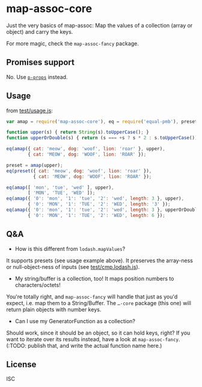 ﻿
<!--#echo json="package.json" key="name" underline="=" -->
map-assoc-core
==============
<!--/#echo -->

<!--#echo json="package.json" key="description" -->
Just the very basics of map-assoc: Map the values of a collection (array or
object) and carry the keys.
<!--/#echo -->

For more magic, check the `map-assoc-fancy` package.



Promises support
----------------

No. Use [`p-props`][p-props] instead.

  [p-props]: https://github.com/sindresorhus/p-props



Usage
-----
from [test/usage.js](test/usage.js):

<!--#include file="test/usage.js" start="  //#u" stop="  //#r"
  outdent="  " code="javascript" -->
<!--#verbatim lncnt="20" -->
```javascript
var amap = require('map-assoc-core'), eq = require('equal-pmb'), preset;

function upper(s) { return String(s).toUpperCase(); }
function upperOrDouble(s) { return (s === +s ? s * 2 : s.toUpperCase()); }

eq(amap({ cat: 'meow', dog: 'woof', lion: 'roar' }, upper),
        { cat: 'MEOW', dog: 'WOOF', lion: 'ROAR' });

preset = amap(upper);
eq(preset({ cat: 'meow', dog: 'woof', lion: 'roar' }),
          { cat: 'MEOW', dog: 'WOOF', lion: 'ROAR' });

eq(amap([ 'mon', 'tue', 'wed' ], upper),
        [ 'MON', 'TUE', 'WED' ]);
eq(amap({ '0': 'mon', '1': 'tue', '2': 'wed', length: 3 }, upper),
        { '0': 'MON', '1': 'TUE', '2': 'WED', length: '3' });
eq(amap({ '0': 'mon', '1': 'tue', '2': 'wed', length: 3 }, upperOrDouble),
        { '0': 'MON', '1': 'TUE', '2': 'WED', length: 6 });
```
<!--/include-->



<!--#toc stop="scan" -->


Q&A
---

* How is this different from `lodash.mapValues`?

It supports presets (see usage example above).
It preserves the array-ness or null-object-ness of inputs
(see [test/cmp.lodash.js](test/cmp.lodash.js)).


* My string/buffer is a collection, too!
  It maps position numbers to characters/octets!

You're totally right, and `map-assoc-fancy` will handle that just as you'd
expect, i.e. map them to a String/Buffer.
The `…-core` package (this one) will return plain objects with number keys.

* Can I use my GeneratorFunction as a collection?

Should work, since it should be an object, so it can hold keys, right?
If you want to iterate over its results instead,
have a look at `map-assoc-fancy`.
(:TODO: publish that, and write the actual function name here.)




License
-------
<!--#echo json="package.json" key=".license" -->
ISC
<!--/#echo -->
